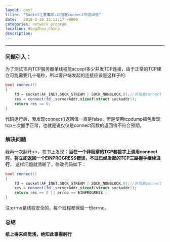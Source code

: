 ```yaml
---
layout: post
title:  "Socket注意事项:非阻塞connect的返回值"
date:   2018-2-10 15:13:17 +0800
categories: network program 
location: HangZhou,China 
description:  
---
```

---

### 问题引入：
为了测试1S内TCP服务器单线程能accept多少并发TCP连接，由于正常的TCP建立可能需要几十毫秒，所以客户端发起的连接应该是这样子的:
```c++ 
bool connect()
{
    fd = socket(AF_INET,SOCK_STREAM | SOCK_NONBLOCK,0);//非阻塞connect
    res = connect(fd_,serverAddr,sizeof(struct sockaddr));
    return res == 0;
}
```
代码运行后，我发现connect()返回值一直是false，但是使用tcpdump抓包发现tcp三次握手正常，也就是说仅仅是connect函数的返回值不符合预期。

### 解决问题
我再一次翻开<<UNP>>，在书上发现：**当在一个非阻塞的TCP套接字上调用connect时，将立即返回一个EINPROGRESS错误，不过已经发起的TCP三路握手继续进行**，
这样问题就清晰了，修改代码如下：
```c++ 
bool connect()
{
    fd = socket(AF_INET,SOCK_STREAM | SOCK_NONBLOCK,0);//非阻塞connect
    res = connect(fd_,serverAddr,sizeof(struct sockaddr));
    return res == 0 || errno == EINPROGRESS ;
}
```
注:errno是线程安全的，每个线程都保留一份errno。
### 总结
**纸上得来终觉浅，绝知此事需躬行**

